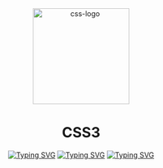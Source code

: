 <div align="center">
  <img src="https://i.ibb.co/R0S6mWK/css-318-674222.png" alt="css-logo" height = "190"/>
  <h1>CSS3</h1>
 
  <a href="https://git.io/typing-svg"><img src="https://readme-typing-svg.herokuapp.com?font=Fira+Code&weight=600&size=28&duration=1&pause=100000000000000000000&color=37474f&background=FF000000&center=true&vCenter=true&width=1000&height=72&lines=------------------------------------------------------------" alt="Typing SVG" /></a> 
  <a href="https://code.mu/ru/markup/book/prime/"><img src="https://readme-typing-svg.herokuapp.com?font=Fira+Code&weight=600&size=26&duration=1&pause=100000000000000000000&color=2196f3&background=FF000000&center=true&vCenter=true&width=850&height=60&lines=%D0%92%D1%8B%D0%BF%D0%BE%D0%BB%D0%BD%D0%B5%D0%BD%D0%B8%D0%B5+%D1%83%D0%BF%D1%80%D0%B0%D0%B6%D0%BD%D0%B5%D0%BD%D0%B8%D0%B9+%D0%BF%D0%BE+%D0%B7%D0%B0%D0%BA%D1%80%D0%B5%D0%BF%D0%BB%D0%B5%D0%BD%D0%B8%D1%8E+CSS" alt="Typing SVG" /></a>
  <a href="https://git.io/typing-svg"><img src="https://readme-typing-svg.herokuapp.com?font=Fira+Code&weight=600&size=28&duration=1&pause=100000000000000000000&color=37474f&background=FF000000&center=true&vCenter=true&width=1000&height=72&lines=------------------------------------------------------------" alt="Typing SVG" /></a>
</div>

